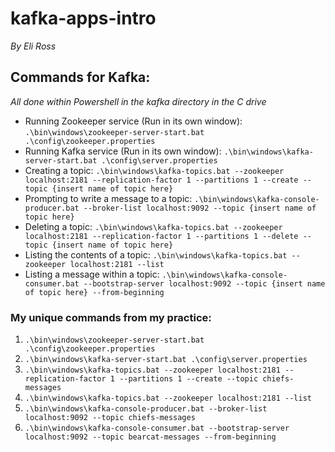# kafka-apps-intro
*By Eli Ross*

## Commands for Kafka:
*All done within Powershell in the kafka directory in the C drive*
- Running Zookeeper service (Run in its own window): `.\bin\windows\zookeeper-server-start.bat .\config\zookeeper.properties`
- Running Kafka service (Run in its own window): `.\bin\windows\kafka-server-start.bat .\config\server.properties`
- Creating a topic: `.\bin\windows\kafka-topics.bat --zookeeper localhost:2181 --replication-factor 1 --partitions 1 --create --topic {insert name of topic here}`
- Prompting to write a message to a topic: `.\bin\windows\kafka-console-producer.bat --broker-list localhost:9092 --topic {insert name of topic here}`
- Deleting a topic: `.\bin\windows\kafka-topics.bat --zookeeper localhost:2181 --replication-factor 1 --partitions 1 --delete --topic {insert name of topic here}`
- Listing the contents of a topic: `.\bin\windows\kafka-topics.bat --zookeeper localhost:2181 --list`
- Listing a message within a topic: `.\bin\windows\kafka-console-consumer.bat --bootstrap-server localhost:9092 --topic {insert name of topic here} --from-beginning`

### My unique commands from my practice:
1. `.\bin\windows\zookeeper-server-start.bat .\config\zookeeper.properties`
2. `.\bin\windows\kafka-server-start.bat .\config\server.properties`
3. `.\bin\windows\kafka-topics.bat --zookeeper localhost:2181 --replication-factor 1 --partitions 1 --create --topic chiefs-messages`
4. `.\bin\windows\kafka-topics.bat --zookeeper localhost:2181 --list`
5. `.\bin\windows\kafka-console-producer.bat --broker-list localhost:9092 --topic chiefs-messages`
6. `.\bin\windows\kafka-console-consumer.bat --bootstrap-server localhost:9092 --topic bearcat-messages --from-beginning`